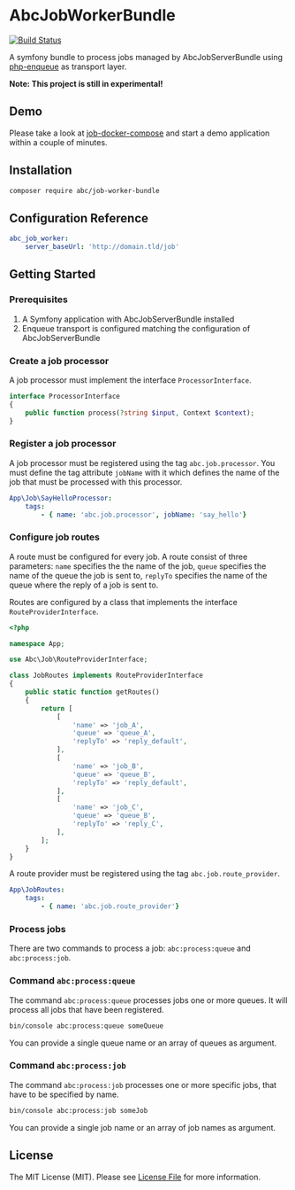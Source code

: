 # AbcJobWorkerBundle

[![Build Status](https://travis-ci.org/aboutcoders/job-worker-bundle.png?branch=master)](https://travis-ci.org/aboutcoders/job-worker-bundle)

A symfony bundle to process jobs managed by AbcJobServerBundle using [php-enqueue](https://github.com/php-enqueue/enqueue-dev) as transport layer.

**Note: This project is still in experimental!**

## Demo

Please take a look at [job-docker-compose](https://gitlab.com/hasc/job-docker-compose) and start a demo application within a couple of minutes.

## Installation

```bash
composer require abc/job-worker-bundle
```

## Configuration Reference

```yaml
abc_job_worker:
    server_baseUrl: 'http://domain.tld/job'
```

## Getting Started

### Prerequisites
1. A Symfony application with AbcJobServerBundle installed
2. Enqueue transport is configured matching the configuration of AbcJobServerBundle

### Create a job processor

A job processor must implement the interface `ProcessorInterface`.

```php
interface ProcessorInterface
{
    public function process(?string $input, Context $context);
}
```

### Register a job processor

A job processor must be registered using the tag `abc.job.processor`. You must define the tag attribute `jobName` with it which defines the name of the job that must be processed with this processor.

```yaml
App\Job\SayHelloProcessor:
    tags:
        - { name: 'abc.job.processor', jobName: 'say_hello'}
```

### Configure job routes

A route must be configured for every job. A route consist of three parameters: `name` specifies the the name of the job, `queue` specifies the name of the queue the job is sent to, `replyTo` specifies the name of the queue where the reply of a job is sent to.

Routes are configured by a class that implements the interface `RouteProviderInterface`.

```php
<?php

namespace App;

use Abc\Job\RouteProviderInterface;

class JobRoutes implements RouteProviderInterface
{
    public static function getRoutes()
    {
        return [
            [
                'name' => 'job_A',
                'queue' => 'queue_A',
                'replyTo' => 'reply_default',
            ],
            [
                'name' => 'job_B',
                'queue' => 'queue_B',
                'replyTo' => 'reply_default',
            ],
            [
                'name' => 'job_C',
                'queue' => 'queue_B',
                'replyTo' => 'reply_C',
            ],
        ];
    }
}
```

A route provider must be registered using the tag `abc.job.route_provider`.

```yaml
App\JobRoutes:
    tags:
        - { name: 'abc.job.route_provider'}
```

### Process jobs

There are two commands to process a job: `abc:process:queue` and `abc:process:job`. 

### Command `abc:process:queue`

The command `abc:process:queue` processes jobs one or more queues. It will process all jobs that have been registered.

```bash
bin/console abc:process:queue someQueue
```

You can provide a single queue name or an array of queues as argument.

### Command `abc:process:job`

The command `abc:process:job` processes one or more specific jobs, that have to be specified by name.

```bash
bin/console abc:process:job someJob
```

You can provide a single job name or an array of job names as argument.

## License

The MIT License (MIT). Please see [License File](./LICENSE) for more information.

